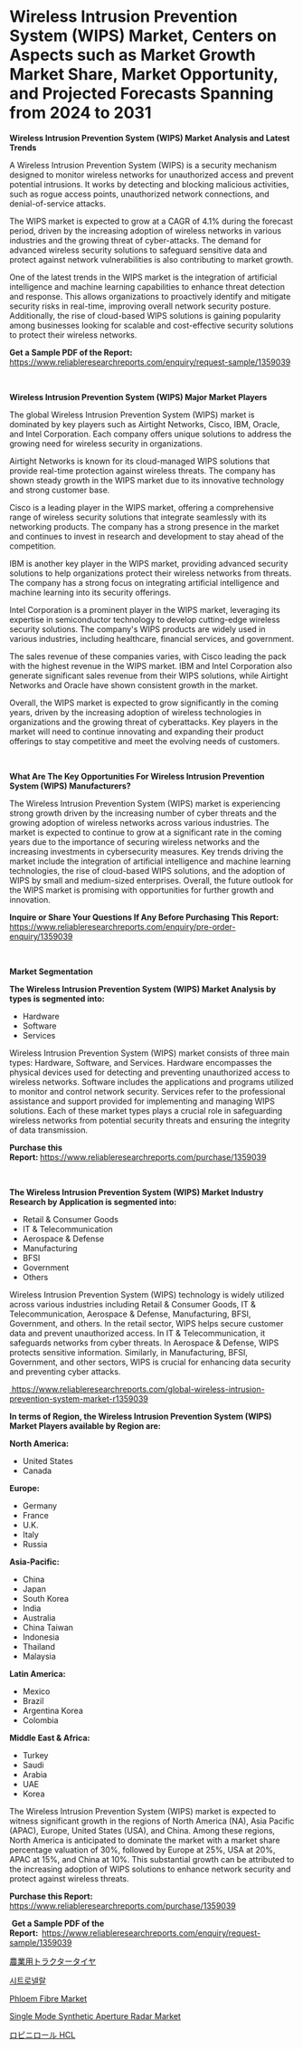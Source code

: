 <p><h1>Wireless Intrusion Prevention System (WIPS) Market, Centers on Aspects such as Market Growth Market Share, Market Opportunity, and Projected Forecasts Spanning from 2024 to 2031</h1></p><p><strong>Wireless Intrusion Prevention System (WIPS) Market Analysis and Latest Trends</strong></p>
<p><p>A Wireless Intrusion Prevention System (WIPS) is a security mechanism designed to monitor wireless networks for unauthorized access and prevent potential intrusions. It works by detecting and blocking malicious activities, such as rogue access points, unauthorized network connections, and denial-of-service attacks.</p><p>The WIPS market is expected to grow at a CAGR of 4.1% during the forecast period, driven by the increasing adoption of wireless networks in various industries and the growing threat of cyber-attacks. The demand for advanced wireless security solutions to safeguard sensitive data and protect against network vulnerabilities is also contributing to market growth.</p><p>One of the latest trends in the WIPS market is the integration of artificial intelligence and machine learning capabilities to enhance threat detection and response. This allows organizations to proactively identify and mitigate security risks in real-time, improving overall network security posture. Additionally, the rise of cloud-based WIPS solutions is gaining popularity among businesses looking for scalable and cost-effective security solutions to protect their wireless networks.</p></p>
<p><strong>Get a Sample PDF of the Report:&nbsp;</strong> <a href="https://www.reliableresearchreports.com/enquiry/request-sample/1359039">https://www.reliableresearchreports.com/enquiry/request-sample/1359039</a></p>
<p>&nbsp;</p>
<p><strong>Wireless Intrusion Prevention System (WIPS) Major Market Players</strong></p>
<p><p>The global Wireless Intrusion Prevention System (WIPS) market is dominated by key players such as Airtight Networks, Cisco, IBM, Oracle, and Intel Corporation. Each company offers unique solutions to address the growing need for wireless security in organizations.</p><p>Airtight Networks is known for its cloud-managed WIPS solutions that provide real-time protection against wireless threats. The company has shown steady growth in the WIPS market due to its innovative technology and strong customer base.</p><p>Cisco is a leading player in the WIPS market, offering a comprehensive range of wireless security solutions that integrate seamlessly with its networking products. The company has a strong presence in the market and continues to invest in research and development to stay ahead of the competition.</p><p>IBM is another key player in the WIPS market, providing advanced security solutions to help organizations protect their wireless networks from threats. The company has a strong focus on integrating artificial intelligence and machine learning into its security offerings.</p><p>Intel Corporation is a prominent player in the WIPS market, leveraging its expertise in semiconductor technology to develop cutting-edge wireless security solutions. The company's WIPS products are widely used in various industries, including healthcare, financial services, and government.</p><p>The sales revenue of these companies varies, with Cisco leading the pack with the highest revenue in the WIPS market. IBM and Intel Corporation also generate significant sales revenue from their WIPS solutions, while Airtight Networks and Oracle have shown consistent growth in the market.</p><p>Overall, the WIPS market is expected to grow significantly in the coming years, driven by the increasing adoption of wireless technologies in organizations and the growing threat of cyberattacks. Key players in the market will need to continue innovating and expanding their product offerings to stay competitive and meet the evolving needs of customers.</p></p>
<p>&nbsp;</p>
<p><strong>What Are The Key Opportunities For Wireless Intrusion Prevention System (WIPS) Manufacturers?</strong></p>
<p><p>The Wireless Intrusion Prevention System (WIPS) market is experiencing strong growth driven by the increasing number of cyber threats and the growing adoption of wireless networks across various industries. The market is expected to continue to grow at a significant rate in the coming years due to the importance of securing wireless networks and the increasing investments in cybersecurity measures. Key trends driving the market include the integration of artificial intelligence and machine learning technologies, the rise of cloud-based WIPS solutions, and the adoption of WIPS by small and medium-sized enterprises. Overall, the future outlook for the WIPS market is promising with opportunities for further growth and innovation.</p></p>
<p><strong>Inquire or Share Your Questions If Any Before Purchasing This Report:</strong> <a href="https://www.reliableresearchreports.com/enquiry/pre-order-enquiry/1359039">https://www.reliableresearchreports.com/enquiry/pre-order-enquiry/1359039</a></p>
<p>&nbsp;</p>
<p><strong>Market Segmentation</strong></p>
<p><strong>The Wireless Intrusion Prevention System (WIPS) Market Analysis by types is segmented into:</strong></p>
<p><ul><li>Hardware</li><li>Software</li><li>Services</li></ul></p>
<p><p>Wireless Intrusion Prevention System (WIPS) market consists of three main types: Hardware, Software, and Services. Hardware encompasses the physical devices used for detecting and preventing unauthorized access to wireless networks. Software includes the applications and programs utilized to monitor and control network security. Services refer to the professional assistance and support provided for implementing and managing WIPS solutions. Each of these market types plays a crucial role in safeguarding wireless networks from potential security threats and ensuring the integrity of data transmission.</p></p>
<p><strong>Purchase this Report:&nbsp;</strong><a href="https://www.reliableresearchreports.com/purchase/1359039">https://www.reliableresearchreports.com/purchase/1359039</a></p>
<p>&nbsp;</p>
<p><strong>The Wireless Intrusion Prevention System (WIPS) Market Industry Research by Application is segmented into:</strong></p>
<p><ul><li>Retail & Consumer Goods</li><li>IT & Telecommunication</li><li>Aerospace & Defense</li><li>Manufacturing</li><li>BFSI</li><li>Government</li><li>Others</li></ul></p>
<p><p>Wireless Intrusion Prevention System (WIPS) technology is widely utilized across various industries including Retail & Consumer Goods, IT & Telecommunication, Aerospace & Defense, Manufacturing, BFSI, Government, and others. In the retail sector, WIPS helps secure customer data and prevent unauthorized access. In IT & Telecommunication, it safeguards networks from cyber threats. In Aerospace & Defense, WIPS protects sensitive information. Similarly, in Manufacturing, BFSI, Government, and other sectors, WIPS is crucial for enhancing data security and preventing cyber attacks.</p></p>
<p><a href="https://www.reliableresearchreports.com/global-wireless-intrusion-prevention-system-market-r1359039">&nbsp;https://www.reliableresearchreports.com/global-wireless-intrusion-prevention-system-market-r1359039</a></p>
<p><strong>In terms of Region, the Wireless Intrusion Prevention System (WIPS) Market Players available by Region are:</strong></p>
<p>
    <p> <strong> North America: </strong>
        <ul>
            <li>United States</li>
            <li>Canada</li>
        </ul>
        </p> 
    <p> <strong> Europe: </strong>
        <ul>
            <li>Germany</li>
            <li>France</li>
            <li>U.K.</li>
            <li>Italy</li>
            <li>Russia</li>
        </ul>
        </p> 
    <p> <strong> Asia-Pacific: </strong>
        <ul>
            <li>China</li>
            <li>Japan</li>
            <li>South Korea</li>
            <li>India</li>
            <li>Australia</li>
            <li>China Taiwan</li>
            <li>Indonesia</li>
            <li>Thailand</li>
            <li>Malaysia</li>
        </ul>
        </p> 
    <p> <strong> Latin America: </strong>
        <ul>
            <li>Mexico</li>
            <li>Brazil</li>
            <li>Argentina Korea</li>
            <li>Colombia</li>
        </ul>
        </p> 
    <p> <strong> Middle East & Africa: </strong>
        <ul>
            <li>Turkey</li>
            <li>Saudi</li>
            <li>Arabia</li>
            <li>UAE</li>
            <li>Korea</li>
        </ul>
    </p>
    </p>
<p><p>The Wireless Intrusion Prevention System (WIPS) market is expected to witness significant growth in the regions of North America (NA), Asia Pacific (APAC), Europe, United States (USA), and China. Among these regions, North America is anticipated to dominate the market with a market share percentage valuation of 30%, followed by Europe at 25%, USA at 20%, APAC at 15%, and China at 10%. This substantial growth can be attributed to the increasing adoption of WIPS solutions to enhance network security and protect against wireless threats.</p></p>
<p><strong>Purchase this Report: </strong><a href="https://www.reliableresearchreports.com/purchase/1359039">https://www.reliableresearchreports.com/purchase/1359039</a></p>
<p>&nbsp;<strong>Get a Sample PDF of the Report:&nbsp;&nbsp;</strong><a href="https://www.reliableresearchreports.com/enquiry/request-sample/1359039">https://www.reliableresearchreports.com/enquiry/request-sample/1359039</a></p>
<p><strong></strong></p>
<p><p><a href="https://github.com/NashBeahan2023/Market-Research-Report-List-1/blob/main/894075120410.md">農業用トラクタータイヤ</a></p><p><a href="https://medium.com/@bustersipes981/%EC%8B%9C%ED%8A%B8%EB%A1%9C%EB%84%AC%EC%95%8C-%EC%8B%9C%EC%9E%A5-%EA%B2%BD%EC%9F%81-%EB%B6%84%EC%84%9D-%EC%8B%9C%EC%9E%A5-%ED%8A%B8%EB%A0%8C%EB%93%9C-%EB%B0%8F-2031%EB%85%84%EA%B9%8C%EC%A7%80%EC%9D%98-%EC%98%88%EC%B8%A1-fc29994cd163">시트로넬랄</a></p><p><a href="https://issuu.com/reportprime-2/docs/phloem-fibre-market-size-2030.pptx">Phloem Fibre Market</a></p><p><a href="https://github.com/wusalecollins540tpqoz/Market-Research-Report-List-1/blob/main/single-mode-synthetic-aperture-radar-market.md">Single Mode Synthetic Aperture Radar Market</a></p><p><a href="https://medium.com/@maureenbiologist34/%E3%83%AD%E3%83%94%E3%83%8B%E3%83%AD%E3%83%BC%E3%83%ABhcl%E5%B8%82%E5%A0%B4-%E5%B8%82%E5%A0%B4%E3%82%B7%E3%82%A7%E3%82%A2-%E5%B8%82%E5%A0%B4%E5%8B%95%E5%90%91-%E5%B0%86%E6%9D%A5%E3%81%AE%E6%88%90%E9%95%B7%E3%82%92%E6%8E%A2%E3%82%8B-f95f108ddba6">ロピニロール HCL</a></p></p>